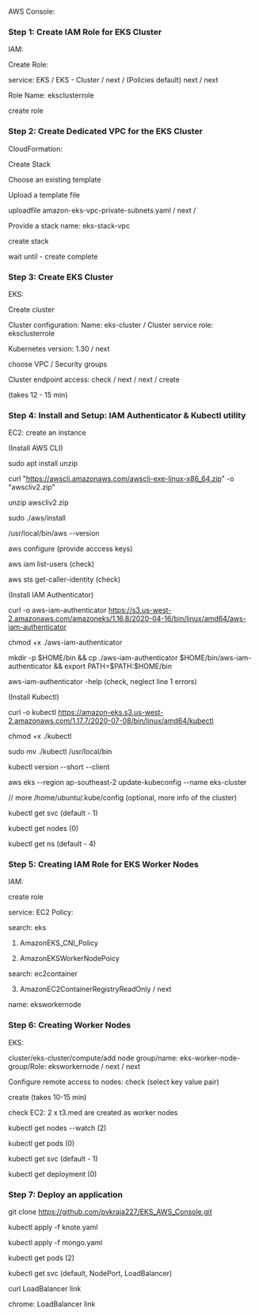 AWS Console:

### Step 1: Create IAM Role for EKS Cluster

IAM: 

Create Role:

service: EKS / EKS - Cluster / next / (Policies default) next / next

Role Name: eksclusterrole

create role

### Step 2: Create Dedicated VPC for the EKS Cluster

CloudFormation:

Create Stack

Choose an existing template

Upload a template file

uploadfile amazon-eks-vpc-private-subnets.yaml / next /

Provide a stack name: eks-stack-vpc

create stack

wait until - create complete

### Step 3: Create EKS Cluster

EKS:

Create cluster

Cluster configuration: Name: eks-cluster / Cluster service role: eksclusterrole

Kubernetes version: 1.30 / next

choose VPC / Security groups

Cluster endpoint access: check <Public and private> / next / next / create

(takes 12 - 15 min)

### Step 4: Install and Setup: IAM Authenticator & Kubectl utility

EC2: create an instance

(Install AWS CLI)

sudo apt install unzip

curl "https://awscli.amazonaws.com/awscli-exe-linux-x86_64.zip" -o "awscliv2.zip"

unzip awscliv2.zip

sudo ./aws/install

/usr/local/bin/aws --version

aws configure (provide acccess keys)

aws iam list-users (check)

aws sts get-caller-identity (check)

(Install IAM Authenticator)

curl -o aws-iam-authenticator https://s3.us-west-2.amazonaws.com/amazoneks/1.16.8/2020-04-16/bin/linux/amd64/aws-iam-authenticator

chmod +x ./aws-iam-authenticator

mkdir -p $HOME/bin && cp ./aws-iam-authenticator $HOME/bin/aws-iam-authenticator && export PATH=$PATH:$HOME/bin

aws-iam-authenticator -help (check, neglect line 1 errors)

(Install Kubectl)

curl -o kubectl https://amazon-eks.s3.us-west-2.amazonaws.com/1.17.7/2020-07-08/bin/linux/amd64/kubectl

chmod +x ./kubectl

sudo mv ./kubectl /usr/local/bin

kubectl version --short --client

aws eks --region ap-southeast-2 update-kubeconfig --name eks-cluster

// more /home/ubuntu/.kube/config (optional, more info of the cluster)

kubectl get svc (default - 1)

kubectl get nodes (0)

kubectl get ns (default - 4)


### Step 5: Creating IAM Role for EKS Worker Nodes

IAM:

create role

service: EC2 Policy: 

search: eks

1. AmazonEKS_CNI_Policy

2. AmazonEKSWorkerNodePoicy

search: ec2container

3. AmazonEC2ContainerRegistryReadOnly / next

name: eksworkernode

### Step 6: Creating Worker Nodes

EKS:

cluster/eks-cluster/compute/add node group/name: eks-worker-node-group/Role: eksworkernode / next / next

Configure remote access to nodes: check (select key value pair)

create (takes 10-15 min)

check EC2: 2 x t3.med are created as worker nodes

kubectl get nodes --watch (2)

kubectl get pods (0)

kubectl get svc (default - 1)

kubectl get deployment (0)

### Step 7: Deploy an application

git clone https://github.com/pvkraja227/EKS_AWS_Console.git

kubectl apply -f knote.yaml

kubectl apply -f mongo.yaml

kubectl get pods (2)

kubectl get svc (default, NodePort, LoadBalancer)

curl LoadBalancer link

chrome: LoadBalancer link


